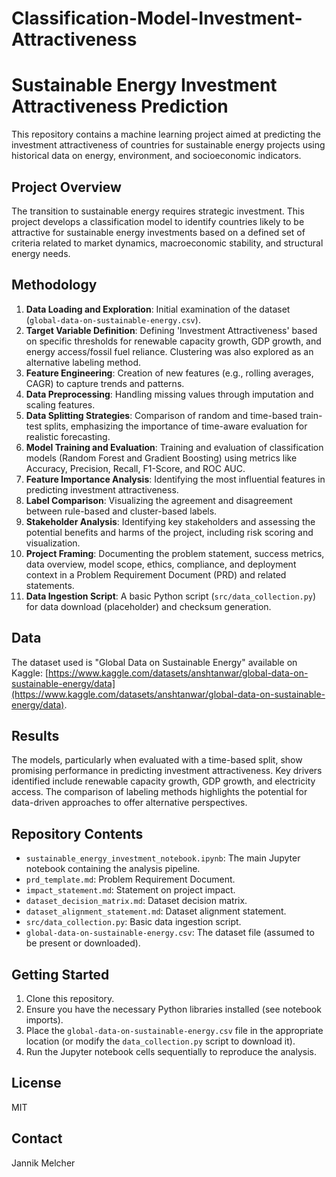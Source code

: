 # Classification-Model-Investment-Attractiveness

# Sustainable Energy Investment Attractiveness Prediction

This repository contains a machine learning project aimed at predicting the investment attractiveness of countries for sustainable energy projects using historical data on energy, environment, and socioeconomic indicators.

## Project Overview

The transition to sustainable energy requires strategic investment. This project develops a classification model to identify countries likely to be attractive for sustainable energy investments based on a defined set of criteria related to market dynamics, macroeconomic stability, and structural energy needs.

## Methodology

1.  **Data Loading and Exploration**: Initial examination of the dataset (`global-data-on-sustainable-energy.csv`).
2.  **Target Variable Definition**: Defining 'Investment Attractiveness' based on specific thresholds for renewable capacity growth, GDP growth, and energy access/fossil fuel reliance. Clustering was also explored as an alternative labeling method.
3.  **Feature Engineering**: Creation of new features (e.g., rolling averages, CAGR) to capture trends and patterns.
4.  **Data Preprocessing**: Handling missing values through imputation and scaling features.
5.  **Data Splitting Strategies**: Comparison of random and time-based train-test splits, emphasizing the importance of time-aware evaluation for realistic forecasting.
6.  **Model Training and Evaluation**: Training and evaluation of classification models (Random Forest and Gradient Boosting) using metrics like Accuracy, Precision, Recall, F1-Score, and ROC AUC.
7.  **Feature Importance Analysis**: Identifying the most influential features in predicting investment attractiveness.
8.  **Label Comparison**: Visualizing the agreement and disagreement between rule-based and cluster-based labels.
9.  **Stakeholder Analysis**: Identifying key stakeholders and assessing the potential benefits and harms of the project, including risk scoring and visualization.
10. **Project Framing**: Documenting the problem statement, success metrics, data overview, model scope, ethics, compliance, and deployment context in a Problem Requirement Document (PRD) and related statements.
11. **Data Ingestion Script**: A basic Python script (`src/data_collection.py`) for data download (placeholder) and checksum generation.

## Data

The dataset used is "Global Data on Sustainable Energy" available on Kaggle: [https://www.kaggle.com/datasets/anshtanwar/global-data-on-sustainable-energy/data](https://www.kaggle.com/datasets/anshtanwar/global-data-on-sustainable-energy/data).

## Results

The models, particularly when evaluated with a time-based split, show promising performance in predicting investment attractiveness. Key drivers identified include renewable capacity growth, GDP growth, and electricity access. The comparison of labeling methods highlights the potential for data-driven approaches to offer alternative perspectives.

## Repository Contents

*   `sustainable_energy_investment_notebook.ipynb`: The main Jupyter notebook containing the analysis pipeline.
*   `prd_template.md`: Problem Requirement Document.
*   `impact_statement.md`: Statement on project impact.
*   `dataset_decision_matrix.md`: Dataset decision matrix.
*   `dataset_alignment_statement.md`: Dataset alignment statement.
*   `src/data_collection.py`: Basic data ingestion script.
*   `global-data-on-sustainable-energy.csv`: The dataset file (assumed to be present or downloaded).

## Getting Started

1.  Clone this repository.
2.  Ensure you have the necessary Python libraries installed (see notebook imports).
3.  Place the `global-data-on-sustainable-energy.csv` file in the appropriate location (or modify the `data_collection.py` script to download it).
4.  Run the Jupyter notebook cells sequentially to reproduce the analysis.

## License

MIT

## Contact

Jannik Melcher

